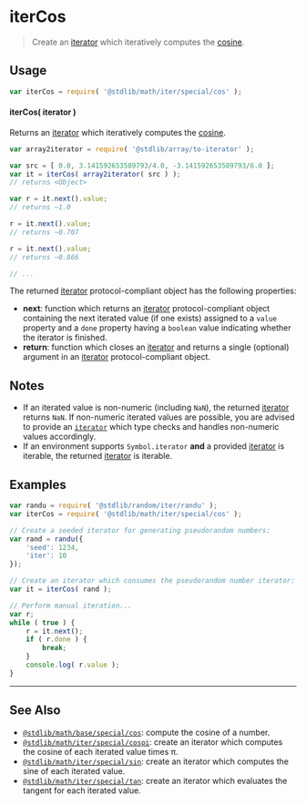 <!--

@license Apache-2.0

Copyright (c) 2020 The Stdlib Authors.

Licensed under the Apache License, Version 2.0 (the "License");
you may not use this file except in compliance with the License.
You may obtain a copy of the License at

   http://www.apache.org/licenses/LICENSE-2.0

Unless required by applicable law or agreed to in writing, software
distributed under the License is distributed on an "AS IS" BASIS,
WITHOUT WARRANTIES OR CONDITIONS OF ANY KIND, either express or implied.
See the License for the specific language governing permissions and
limitations under the License.

-->

# iterCos

> Create an [iterator][mdn-iterator-protocol] which iteratively computes the [cosine][@stdlib/math/base/special/cos].

<!-- Section to include introductory text. Make sure to keep an empty line after the intro `section` element and another before the `/section` close. -->

<section class="intro">

</section>

<!-- /.intro -->

<!-- Package usage documentation. -->

<section class="usage">

## Usage

```javascript
var iterCos = require( '@stdlib/math/iter/special/cos' );
```

#### iterCos( iterator )

Returns an [iterator][mdn-iterator-protocol] which iteratively computes the [cosine][@stdlib/math/base/special/cos].

```javascript
var array2iterator = require( '@stdlib/array/to-iterator' );

var src = [ 0.0, 3.141592653589793/4.0, -3.141592653589793/6.0 ];
var it = iterCos( array2iterator( src ) );
// returns <Object>

var r = it.next().value;
// returns ~1.0

r = it.next().value;
// returns ~0.707

r = it.next().value;
// returns ~0.866

// ...
```

The returned [iterator][mdn-iterator-protocol] protocol-compliant object has the following properties:

-   **next**: function which returns an [iterator][mdn-iterator-protocol] protocol-compliant object containing the next iterated value (if one exists) assigned to a `value` property and a `done` property having a `boolean` value indicating whether the iterator is finished.
-   **return**: function which closes an [iterator][mdn-iterator-protocol] and returns a single (optional) argument in an [iterator][mdn-iterator-protocol] protocol-compliant object.

</section>

<!-- /.usage -->

<!-- Package usage notes. Make sure to keep an empty line after the `section` element and another before the `/section` close. -->

<section class="notes">

## Notes

-   If an iterated value is non-numeric (including `NaN`), the returned [iterator][mdn-iterator-protocol] returns `NaN`. If non-numeric iterated values are possible, you are advised to provide an [`iterator`][mdn-iterator-protocol] which type checks and handles non-numeric values accordingly.
-   If an environment supports `Symbol.iterator` **and** a provided [iterator][mdn-iterator-protocol] is iterable, the returned [iterator][mdn-iterator-protocol] is iterable.

</section>

<!-- /.notes -->

<!-- Package usage examples. -->

<section class="examples">

## Examples

<!-- eslint no-undef: "error" -->

```javascript
var randu = require( '@stdlib/random/iter/randu' );
var iterCos = require( '@stdlib/math/iter/special/cos' );

// Create a seeded iterator for generating pseudorandom numbers:
var rand = randu({
    'seed': 1234,
    'iter': 10
});

// Create an iterator which consumes the pseudorandom number iterator:
var it = iterCos( rand );

// Perform manual iteration...
var r;
while ( true ) {
    r = it.next();
    if ( r.done ) {
        break;
    }
    console.log( r.value );
}
```

</section>

<!-- /.examples -->

<!-- Section to include cited references. If references are included, add a horizontal rule *before* the section. Make sure to keep an empty line after the `section` element and another before the `/section` close. -->

<section class="references">

</section>

<!-- /.references -->

<!-- Section for related `stdlib` packages. Do not manually edit this section, as it is automatically populated. -->

<section class="related">

* * *

## See Also

-   [`@stdlib/math/base/special/cos`][@stdlib/math/base/special/cos]: compute the cosine of a number.
-   [`@stdlib/math/iter/special/cospi`][@stdlib/math/iter/special/cospi]: create an iterator which computes the cosine of each iterated value times π.
-   [`@stdlib/math/iter/special/sin`][@stdlib/math/iter/special/sin]: create an iterator which computes the sine of each iterated value.
-   [`@stdlib/math/iter/special/tan`][@stdlib/math/iter/special/tan]: create an iterator which evaluates the tangent for each iterated value.

</section>

<!-- /.related -->

<!-- Section for all links. Make sure to keep an empty line after the `section` element and another before the `/section` close. -->

<section class="links">

[mdn-iterator-protocol]: https://developer.mozilla.org/en-US/docs/Web/JavaScript/Reference/Iteration_protocols#The_iterator_protocol

<!-- <related-links> -->

[@stdlib/math/base/special/cos]: https://github.com/stdlib-js/stdlib/tree/develop/lib/node_modules/%40stdlib/math/base/special/cos

[@stdlib/math/iter/special/cospi]: https://github.com/stdlib-js/stdlib/tree/develop/lib/node_modules/%40stdlib/math/iter/special/cospi

[@stdlib/math/iter/special/sin]: https://github.com/stdlib-js/stdlib/tree/develop/lib/node_modules/%40stdlib/math/iter/special/sin

[@stdlib/math/iter/special/tan]: https://github.com/stdlib-js/stdlib/tree/develop/lib/node_modules/%40stdlib/math/iter/special/tan

<!-- </related-links> -->

</section>

<!-- /.links -->
